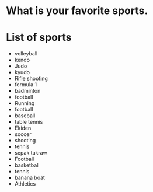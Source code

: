 # What is your favorite sports.

# List of sports
- volleyball
- kendo
- Judo
- kyudo
- Rifle shooting
- formula 1
- badminton
- football
- Running
- football
- baseball
- table tennis
- Ekiden
- soccer
- shooting
- tennis
- sepak takraw
- Football
- basketball
- tennis
- banana boat
- Athletics
